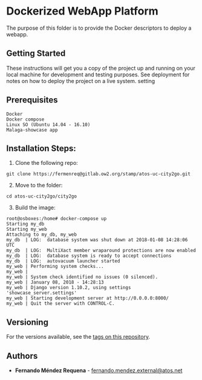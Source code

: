 # Dockerized WebApp Platform

The purpose of this folder is to provide the Docker descriptors to deploy a webapp.

## Getting Started

These instructions will get you a copy of the project up and running on your local machine for development and testing purposes. See deployment for notes on how to deploy the project on a live system.
setting 

## Prerequisites

```
Docker
Docker compose
Linux SO (Ubuntu 14.04 - 16.10)
Malaga-showcase app
```
## Installation Steps:

1. Clone the following repo:
```
git clone https://fermenreq@gitlab.ow2.org/stamp/atos-uc-city2go.git
```

2. Move to the folder:
```
cd atos-uc-city2go/city2go
```

3. Build the image:
```
root@osboxes:/home# docker-compose up 
Starting my_db
Starting my_web
Attaching to my_db, my_web
my_db  | LOG:  database system was shut down at 2018-01-08 14:28:06 UTC
my_db  | LOG:  MultiXact member wraparound protections are now enabled
my_db  | LOG:  database system is ready to accept connections
my_db  | LOG:  autovacuum launcher started
my_web | Performing system checks...
my_web | 
my_web | System check identified no issues (0 silenced).
my_web | January 08, 2018 - 14:28:13
my_web | Django version 1.10.2, using settings 'showcase_server.settings'
my_web | Starting development server at http://0.0.0.0:8000/
my_web | Quit the server with CONTROL-C.
```

## Versioning

For the versions available, see the [tags on this repository](https://github.com/your/project/tags). 

## Authors
* **Fernando Méndez Requena** - <fernando.mendez.external@atos.net>
